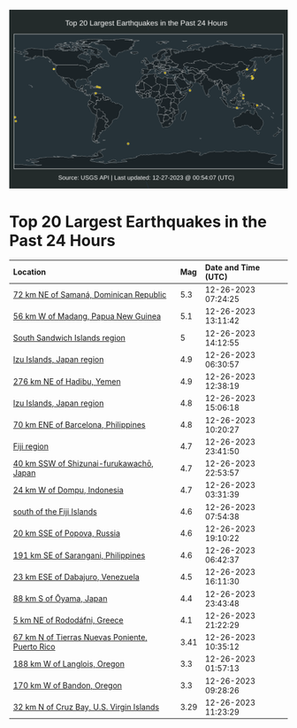 ![Map](./map.png)

# Top 20 Largest Earthquakes in the Past 24 Hours

| Location | Mag | Date and Time (UTC) |
|:---|:---|:---|
| [72 km NE of Samaná, Dominican Republic](https://earthquake.usgs.gov/earthquakes/eventpage/pr2023360000) | 5.3 | 12-26-2023 07:24:25 |
| [56 km W of Madang, Papua New Guinea](https://earthquake.usgs.gov/earthquakes/eventpage/us7000llhv) | 5.1 | 12-26-2023 13:11:42 |
| [South Sandwich Islands region](https://earthquake.usgs.gov/earthquakes/eventpage/us7000lli4) | 5 | 12-26-2023 14:12:55 |
| [Izu Islands, Japan region](https://earthquake.usgs.gov/earthquakes/eventpage/us7000llgb) | 4.9 | 12-26-2023 06:30:57 |
| [276 km NE of Hadibu, Yemen](https://earthquake.usgs.gov/earthquakes/eventpage/us7000llht) | 4.9 | 12-26-2023 12:38:19 |
| [Izu Islands, Japan region](https://earthquake.usgs.gov/earthquakes/eventpage/us7000llid) | 4.8 | 12-26-2023 15:06:18 |
| [70 km ENE of Barcelona, Philippines](https://earthquake.usgs.gov/earthquakes/eventpage/us7000llh7) | 4.8 | 12-26-2023 10:20:27 |
| [Fiji region](https://earthquake.usgs.gov/earthquakes/eventpage/us6000lzxw) | 4.7 | 12-26-2023 23:41:50 |
| [40 km SSW of Shizunai-furukawachō, Japan](https://earthquake.usgs.gov/earthquakes/eventpage/us6000lzxt) | 4.7 | 12-26-2023 22:53:57 |
| [24 km W of Dompu, Indonesia](https://earthquake.usgs.gov/earthquakes/eventpage/us7000llfs) | 4.7 | 12-26-2023 03:31:39 |
| [south of the Fiji Islands](https://earthquake.usgs.gov/earthquakes/eventpage/us7000llgs) | 4.6 | 12-26-2023 07:54:38 |
| [20 km SSE of Popova, Russia](https://earthquake.usgs.gov/earthquakes/eventpage/us6000lzww) | 4.6 | 12-26-2023 19:10:22 |
| [191 km SE of Sarangani, Philippines](https://earthquake.usgs.gov/earthquakes/eventpage/us7000llge) | 4.6 | 12-26-2023 06:42:37 |
| [23 km ESE of Dabajuro, Venezuela](https://earthquake.usgs.gov/earthquakes/eventpage/us7000llij) | 4.5 | 12-26-2023 16:11:30 |
| [88 km S of Ōyama, Japan](https://earthquake.usgs.gov/earthquakes/eventpage/us6000lzxy) | 4.4 | 12-26-2023 23:43:48 |
| [5 km NE of Rododáfni, Greece](https://earthquake.usgs.gov/earthquakes/eventpage/us6000lzxf) | 4.1 | 12-26-2023 21:22:29 |
| [67 km N of Tierras Nuevas Poniente, Puerto Rico](https://earthquake.usgs.gov/earthquakes/eventpage/pr71435338) | 3.41 | 12-26-2023 10:35:12 |
| [188 km W of Langlois, Oregon](https://earthquake.usgs.gov/earthquakes/eventpage/us7000llfi) | 3.3 | 12-26-2023 01:57:13 |
| [170 km W of Bandon, Oregon](https://earthquake.usgs.gov/earthquakes/eventpage/us7000llgz) | 3.3 | 12-26-2023 09:28:26 |
| [32 km N of Cruz Bay, U.S. Virgin Islands](https://earthquake.usgs.gov/earthquakes/eventpage/pr71435373) | 3.29 | 12-26-2023 11:23:29 |
